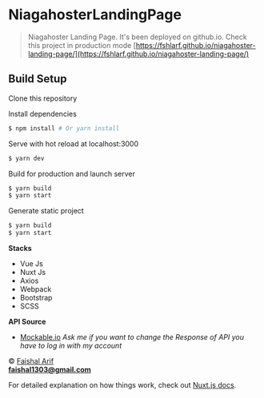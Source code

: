 # NiagahosterLandingPage

> Niagahoster Landing Page.
> It's been deployed on github.io. Check this project in production mode [https://fshlarf.github.io/niagahoster-landing-page/](https://fshlarf.github.io/niagahoster-landing-page/)

## Build Setup

Clone this repository


Install dependencies
``` bash
$ npm install # Or yarn install

```

Serve with hot reload at localhost:3000
``` bash
$ yarn dev

```

Build for production and launch server
``` bash
$ yarn build
$ yarn start

```

Generate static project
``` bash
$ yarn build
$ yarn start

```

<b>Stacks</b>
- Vue Js
- Nuxt Js
- Axios
- Webpack
- Bootstrap
- SCSS

<b>API Source</b>
- [Mockable.io](https://demo8935229.mockable.io) *Ask me if you want to change the Response of API you have to log in with my account*

© [Faishal Arif]()
<br>
**faishal1303@gmail.com**

For detailed explanation on how things work, check out [Nuxt.js docs](https://nuxtjs.org).

